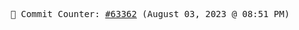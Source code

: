 <p align="center">
    <samp>
        📮 Commit Counter: <a href="https://github.com/Javascript-void0/Javascript-void0/commits/main">#63362</a> (August 03, 2023 @ 08:51 PM)
    </samp>
</p>